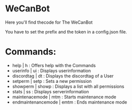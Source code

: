 # WeCanBot
Here you'll find thecode for The WeCanBot

You have to set the prefix and the token in a config.json file.

# Commands:
 * help               | h     : Offers help with the Commands
 * userinfo           | ui    : Displays userinformation
 * discordtag         | dt    : Displays the discordtag of a User
 * setperm            | setp  : Sets a new permission
 * showperm           | showp : Displays a list with all permissions
 * stats              | ss    : Displays serverinformation
 * maintenacemode     | mtm   : Starts maintenance mode
 * endmaintenancemode | emtm  : Ends maintenance mode
